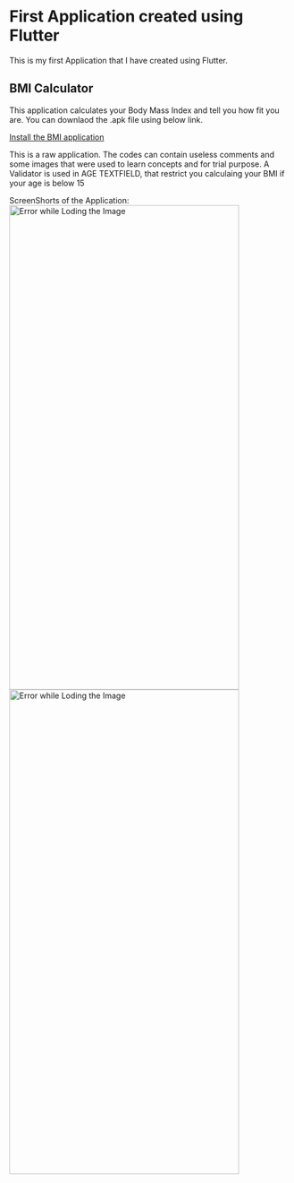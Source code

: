 # First Application created using Flutter

This is my first Application that I have created using Flutter.

## BMI Calculator
This application calculates your Body Mass Index and tell you how fit you are.
You can downlaod the .apk file using below link.

[Install the BMI application](https://github.com/Official-NitinVarma/week_one_application/blob/master/app-release.apk)

This is a raw application. The codes can contain useless comments and some images that were used to learn concepts and for trial purpose.
A Validator is used in AGE TEXTFIELD, that restrict you calculaing your BMI if your age is below 15

ScreenShorts of the Application:<br>
<img src="https://user-images.githubusercontent.com/86908056/152165231-6de837f3-bdf6-42fa-a5d8-0a4a9d89d141.png" alt="Error while Loding the Image" width="411" height="865">
<img src="https://user-images.githubusercontent.com/86908056/152161756-ed9a4ff3-5e25-469c-96ed-61e6bbdcb274.jpg" alt="Error while Loding the Image" width="411" height="865">

